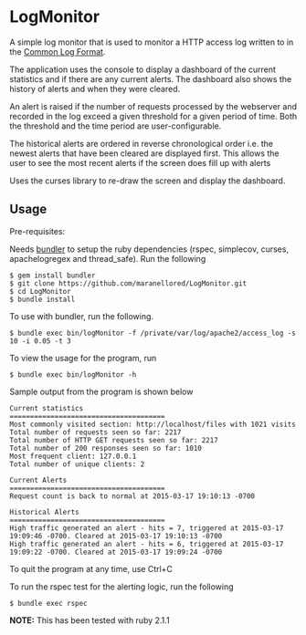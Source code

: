 LogMonitor
===========

A simple log monitor that is used to monitor a HTTP access log written to in the [Common Log Format](http://www.w3.org/Daemon/User/Config/Logging.html).

The application uses the console to display a dashboard of the current statistics and if there are any current alerts. The dashboard also shows the history of alerts and when they were cleared. 

An alert is raised if the number of requests processed by the webserver and recorded in the log exceed a given threshold for a given period of time. Both the threshold and the time period are user-configurable. 

The historical alerts are ordered in reverse chronological order i.e. the newest alerts that have been cleared are displayed first. This allows the user to see the most recent alerts if the screen does fill up with alerts

Uses the curses library to re-draw the screen and display the dashboard. 


Usage
------

Pre-requisites:

Needs [bundler](http://bundler.io) to setup the ruby dependencies (rspec, simplecov, curses, apachelogregex and thread_safe). Run the following
```
$ gem install bundler
$ git clone https://github.com/maranellored/LogMonitor.git 
$ cd LogMonitor
$ bundle install
```

To use with bundler, run the following.
```
$ bundle exec bin/logMonitor -f /private/var/log/apache2/access_log -s 10 -i 0.05 -t 3
```
To view the usage for the program, run
```
$ bundle exec bin/logMonitor -h
```

Sample output from the program is shown below
```
Current statistics
======================================
Most commonly visited section: http://localhost/files with 1021 visits
Total number of requests seen so far: 2217
Total number of HTTP GET requests seen so far: 2217
Total number of 200 responses seen so far: 1010
Most frequent client: 127.0.0.1
Total number of unique clients: 2

Current Alerts
======================================
Request count is back to normal at 2015-03-17 19:10:13 -0700

Historical Alerts
======================================
High traffic generated an alert - hits = 7, triggered at 2015-03-17 19:09:46 -0700. Cleared at 2015-03-17 19:10:13 -0700
High traffic generated an alert - hits = 6, triggered at 2015-03-17 19:09:22 -0700. Cleared at 2015-03-17 19:09:24 -0700
```

To quit the program at any time, use Ctrl+C


To run the rspec test for the alerting logic, run the following
```
$ bundle exec rspec
```

**NOTE:** This has been tested with ruby 2.1.1
